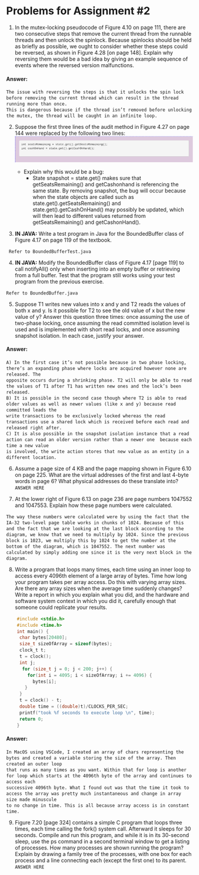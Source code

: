 # Problems for Assignment #2

1.  In the mutex-locking pseudocode of Figure 4.10 on page 111, there are two consecutive steps that remove the current thread from the runnable threads and then unlock the spinlock. Because spinlocks should be held as briefly as possible, we ought to consider whether these steps could be reversed, as shown in Figure 4.28 [on page 148]. Explain why reversing them would be a bad idea by giving an example sequence of events where the reversed version malfunctions.

#### Answer:

    The issue with reversing the steps is that it unlocks the spin lock before removing the current thread which can result in the thread running more than once.       
    This is dangerous because if the thread isn’t removed before unlocking the mutex, the thread will be caught in an infinite loop.


2.  Suppose the first three lines of the audit method in Figure 4.27 on page 144 were replaced by the following two lines:
    ![prob2](./Images/prob2.png)

    - Explain why this would be a bug: <br>
      - State snapshot = state.get() makes sure that getSeatsRemaining() and getCashonhand is referencing the same state. By removing snapshot, the bug will occur because when the state objects are called such as state.get().getSeatsRemaining() and state.get().getCashOnHand() may possibly be updated, which will then lead to different values returned from getSeatsRemaining() and getCashonHand().

3.  **IN JAVA:** Write a test program in Java for the BoundedBuffer class of Figure 4.17 on page 119 of the textbook. <br>

```
 Refer to BoundedBufferTest.java
```

4. **IN JAVA:** Modify the BoundedBuffer class of Figure 4.17 [page 119] to call notifyAll() only when inserting into an empty buffer or retrieving from a full buffer. Test that the program still works using your test program from the previous exercise. <br>

```
Refer to BoundedBuffer.java
```

5. Suppose T1 writes new values into x and y and T2 reads the values of both x and y. Is it possible for T2 to see the old value of x but the new value of y? Answer this question three times: once assuming the use of two-phase locking, once assuming the read committed isolation level is used and is implemented with short read locks, and once assuming snapshot isolation. In each case, justify your answer.<br>

#### Answer:

    A) In the first case it’s not possible because in two phase locking, there’s an expanding phase where locks are acquired however none are released. The 
    opposite occurs during a shrinking phase. T2 will only be able to read the values of T1 after T1 has written new ones and the lock’s been released.
    B) It is possible in the second case though where T2 is able to read older values as well as newer values (like x and y) because read committed leads the 
    write transactions to be exclusively locked whereas the read transactions use a shared lock which is received before each read and released right after.
    C) It is also possible in the snapshot isolation instance that a read action can read an older version rather than a newer one  because each time a new value 
    is involved, the write action stores that new value as an entity in a different location.

6. Assume a page size of 4 KB and the page mapping shown in Figure 6.10 on page 225. What are the virtual addresses of the first and last 4-byte words in page 6? What physical addresses do these translate into?<br>
   `ANSWER HERE`

7. At the lower right of Figure 6.13 on page 236 are page numbers 1047552 and 1047553. Explain how these page numbers were calculated.<br>
```
The way these numbers were calculated were by using the fact that the IA-32 two-level page table works in chunks of 1024. Because of this and the fact that we are looking at the last block according to the diagram, we know that we need to multiply by 1024. Since the previous block is 1023, we multiply this by 1024 to get the number at the bottom of the diagram, which is 1047552. The next number was calculated by simply adding one since it is the very next block in the diagram. 
```

8. Write a program that loops many times, each time using an inner loop to access every 4096th element of a large array of bytes. Time how long your program takes per array access. Do this with varying array sizes. Are there any array sizes when the average time suddenly changes? Write a report in which you explain what you did, and the hardware and software system context in which you did it, carefully enough that someone could replicate your results.<br>

```c
    #include <stdio.h>
    #include <time.h>
    int main() {
     char bytes[20480];
     size_t sizeOfArray = sizeof(bytes);
     clock_t t; 
     t = clock();
     int j;
      for (size_t j = 0; j < 200; j++) {
        for(int i = 4095; i < sizeOfArray; i += 4096) {
          bytes[i];
       }
     }
     t = clock() - t; 
     double time = ((double)t)/CLOCKS_PER_SEC;
     printf("took %f seconds to execute loop \n", time);
     return 0; 
    }
```

#### Answer:

    In MacOS using VSCode, I created an array of chars representing the bytes and created a variable storing the size of the array. Then created an outer loop 
    that runs as many times as you want. Within that for loop is another for loop which starts at the 4096th byte of the array and continues to access each 
    successive 4096th byte. What I found out was that the time it took to access the array was pretty much instantaneous and change in array size made minuscule 
    to no change in time. This is all because array access is in constant time. 

9. Figure 7.20 [page 324] contains a simple C program that loops three times, each time calling the fork() system call. Afterward it sleeps for 30 seconds. Compile and run this program, and while it is in its 30-second sleep, use the ps command in a second terminal window to get a listing of processes. How many processes are shown running the program? Explain by drawing a family tree of the processes, with one box for each process and a line connecting each (except the first one) to its parent.<br>
   `ANSWER HERE`
